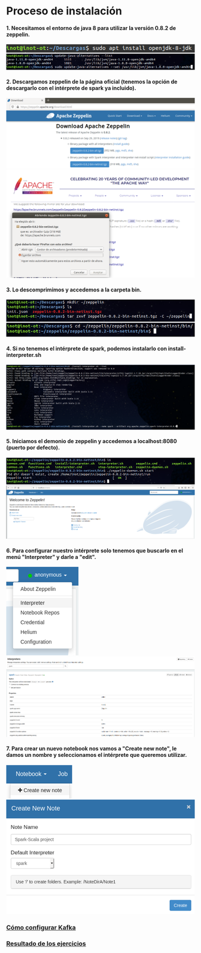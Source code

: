 # Proceso de instalación

#### 1. Necesitamos el entorno de java 8 para utilizar la versión 0.8.2 de zeppelin.
![](1.Requisitos-java.png)
![](2.Requisitos-java.png)
#### 2. Descargamos zeppelin de la página oficial (tenemos la opción de descargarlo con el intérprete de spark ya incluido).
![](3.Descarga-zeppelin.png)
![](4.Descarga-zeppelin.png)
#### 3. Lo descomprimimos y accedemos a la carpeta bin.
![](5.Instalacion-zeppelin.png)
![](6.Instalacion-zeppelin.png)
#### 4. Si no tenemos el intérprete de spark, podemos instalarlo con install-interpreter.sh
![](7.Instalacion-zeppelin.png)
#### 5. Iniciamos el demonio de zeppelin y accedemos a localhost:8080 (puerto por defecto).
![](8.Iniciar-zeppelin.png)
![](9.Iniciar-zeppelin.png)
#### 6. Para configurar nuestro intérprete solo tenemos que buscarlo en el menú "Interpreter" y darle a "edit".
![](10.Configurar-interprete.png)
![](11.Configurar-interprete.png)
#### 7. Para crear un nuevo notebook nos vamos a "Create new note", le damos un nombre y seleccionamos el intérprete que queremos utilizar.
![](12.Crear-notebook.png)
![](13.Crear-notebook.png)
### [Cómo configurar Kafka](../KafkaConfigure)
### [Resultado de los ejercicios](../Ejericios)